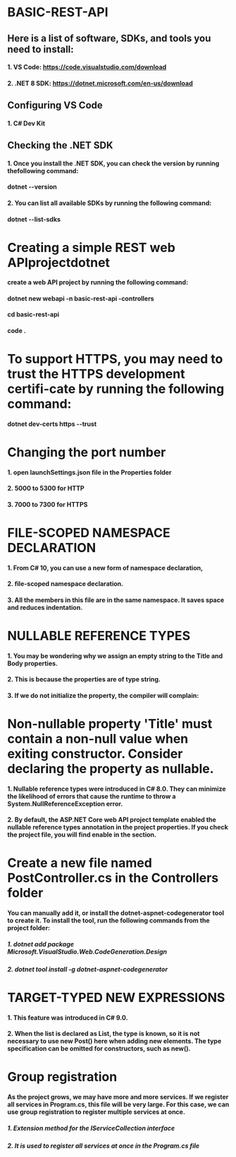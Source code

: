 # BASIC-REST-API

## Here is a list of software, SDKs, and tools you need to install:
#### 1. VS Code: https://code.visualstudio.com/download
#### 2. .NET 8 SDK: https://dotnet.microsoft.com/en-us/download

## Configuring VS Code
#### 1. C# Dev Kit

## Checking the .NET SDK
#### 1. Once you install the .NET SDK, you can check the version by running thefollowing command:
#### dotnet --version
#### 2. You can list all available SDKs by running the following command:
#### dotnet --list-sdks

# Creating a simple REST web APIprojectdotnet
#### create a web API project by running the following command:
#### dotnet new webapi -n basic-rest-api -controllers
#### cd basic-rest-api
#### code .

# To support HTTPS, you may need to trust the HTTPS development certifi-cate by running the following command:
#### dotnet dev-certs https --trust

# Changing the port number
#### 1. open launchSettings.json file in the Properties folder
#### 2. 5000 to 5300 for HTTP
#### 3. 7000 to 7300 for HTTPS

# FILE-SCOPED NAMESPACE DECLARATION
#### 1. From C# 10, you can use a new form of namespace declaration,
#### 2. file-scoped namespace declaration. 
#### 3. All the members in this file are in the same namespace. It saves space and reduces indentation.

# NULLABLE REFERENCE TYPES
#### 1. You may be wondering why we assign an empty string to the Title and Body properties. 
#### 2. This is because the properties are of type string. 
#### 3. If we do not initialize the property, the compiler will complain:

# Non-nullable property 'Title' must contain a non-null value when exiting constructor. Consider declaring the property as nullable.
#### 1. Nullable reference types were introduced in C# 8.0. They can minimize the likelihood of errors that cause the runtime to throw a System.NullReferenceException error. 
#### 2. By default, the ASP.NET Core web API project template enabled the nullable reference types annotation in the project properties. If you check the project file, you will find <Nullable>enable</Nullable> in the <PropertyGroup> section.

# Create a new file named PostController.cs in the Controllers folder
#### You can manually add it, or install the dotnet-aspnet-codegenerator tool to create it. To install the tool, run the following commands from the project folder:
##### 1. dotnet add package Microsoft.VisualStudio.Web.CodeGeneration.Design
##### 2. dotnet tool install -g dotnet-aspnet-codegenerator

# TARGET-TYPED NEW EXPRESSIONS
#### 1. This feature was introduced in C# 9.0.
#### 2. When the list is declared as List<Post>, the type is known, so it is not necessary to use new Post() here when adding new elements. The type specification can be omitted for constructors, such as new().

# Group registration
#### As the project grows, we may have more and more services. If we register all services in Program.cs, this file will be very large. For this case, we can use group registration to register multiple services at once.
##### 1.  Extension method for the IServiceCollection interface
##### 2.  It is used to register all services at once in the Program.cs file